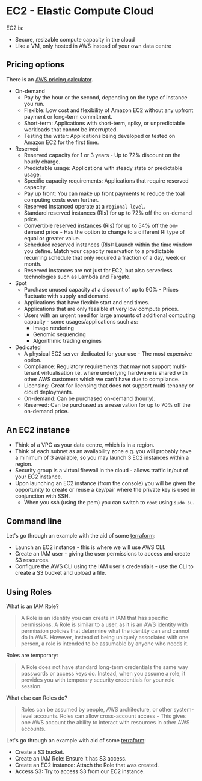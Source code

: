 # EC2 - Elastic Compute Cloud

EC2 is:
- Secure, resizable compute capacity in the cloud
- Like a VM, only hosted in AWS instead of your own data centre

## Pricing options

There is an [AWS pricing calculator](https://calculator.aws/#/).

- On-demand
  - Pay by the hour or the second, depending on the type of instance you run.
  - Flexible: Low cost and flexibility of Amazon EC2 without any upfront payment or long-term commitment.
  - Short-term: Applications with short-term, spiky, or unpredictable workloads that cannot be interrupted.
  - Testing the water: Applications being developed or tested on Amazon EC2 for the first time.
- Reserved
  - Reserved capacity for 1 or 3 years - Up to 72% discount on the hourly charge.
  - Predictable usage: Applications with steady state or predictable usage.
  - Specific capacity requirements: Applications that require reserved capacity.
  - Pay up front: You can make up front payments to reduce the toal computing costs even further.
  - Reserved instanced operate at a `regional level`.
  - Standard reserved instances (RIs) for up to 72% off the on-demand price.
  - Convertible reserved instances (RIs) for up to 54% off the on-demand price - Has the option to change to a different RI type of equal or greater value.
  - Scheduled reserved instances (RIs): Launch within the time window you define. Match your capacity reservation to a predictable recurring schedule that only required a fraction of a day, week or month.
  - Reserved instances are not just for EC2, but also serverless technologies such as Lambda and Fargate.
- Spot
  - Purchase unused capacity at a discount of up to 90% - Prices fluctuate with supply and demand.
  - Applications that have flexible start and end times.
  - Applications that are only feasible at very low compute prices.
  - Users with an urgent need for large amounts of additional computing capacity - some usages/applications such as:
    - Image rendering
    - Genomic sequencing
    - Algorithmic trading engines
- Dedicated
  - A physical EC2 server dedicated for your use - The most expensive option.
  - Compliance: Regulatory requirements that may not support multi-tenant virtualisation i.e. where underlying hardware is shared with other AWS customers which we can't have due to compliance.
  - Licensing: Great for licensing that does not support multi-tenancy or cloud deployments.
  - On-demand: Can be purchased on-demand (hourly).
  - Reserved: Can be purchased as a reservation for up to 70% off the on-demand price.

## An EC2 instance

- Think of a VPC as your data centre, which is in a region.
- Think of each subnet as an availability zone e.g. you will probably have a minimum of 3 available, so you may launch 3 EC2 instances within a region.
- Security group is a virtual firewall in the cloud - allows traffic in/out of your EC2 instance.
- Upon launching an EC2 instance (from the console) you will be given the opportunity to create or reuse a key/pair where the private key is used in conjunction with SSH.
  - When you ssh (using the pem) you can switch to `root` using `sudo su`.

## Command line

Let's go through an example with the aid of some [terraform](../terraform/ec2/instance-proxy/main.tf):
- Launch an EC2 instance - this is where we will use AWS CLI.
- Create an IAM user - giving the user permissions to access and create S3 resources.
- Configure the AWS CLI using the IAM user's credentials - use the CLI to create a S3 bucket and upload a file.

## Using Roles

What is an IAM Role?
> A Role is an identity you can create in IAM that has specific permissions.
> A Role is similar to a user, as it is an AWS identity with permission policies that determine what the identity can and cannot do in AWS.
> However, instead of being uniquely associated with one person, a role is intended to be assumable by anyone who needs it.

Roles are temporary:
> A Role does not have standard long-term credentials the same way passwords or access keys do.
> Instead, when you assume a role, it provides you with temporary security credentials for your role session.

What else can Roles do?
> Roles can be assumed by people, AWS architecture, or other system-level accounts.
> Roles can allow cross-account access - This gives one AWS account the ability to interact with resources in other AWS accounts.

Let's go through an example with aid of some [terraform](../terraform/ec2/roles/main.tf):
- Create a S3 bucket.
- Create an IAM Role: Ensure it has S3 access.
- Create an EC2 instance: Attach the Role that was created.
- Access S3: Try to access S3 from our EC2 instance.
